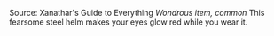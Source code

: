 Source: Xanathar's Guide to Everything
*Wondrous item, common*
This fearsome steel helm makes your eyes glow red while you wear it.